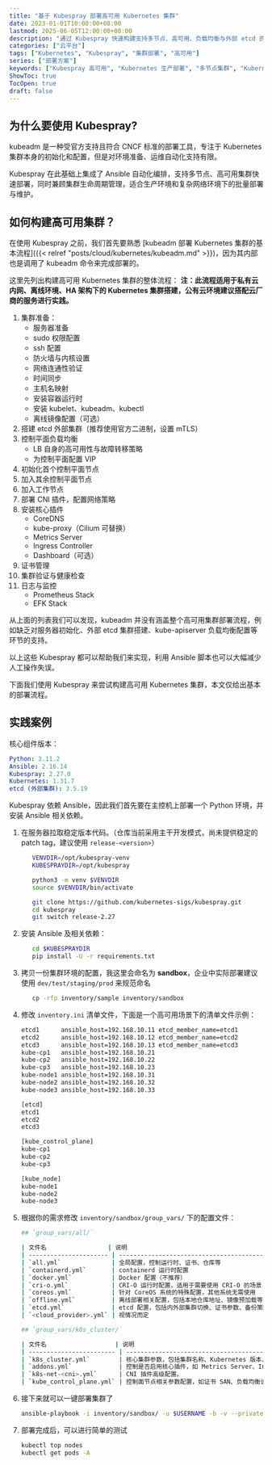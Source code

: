 ```yaml
---
title: "基于 Kubespray 部署高可用 Kubernetes 集群"
date: 2023-01-01T10:00:00+08:00
lastmod: 2025-06-05T12:00:00+08:00
description: "通过 Kubespray 快速构建支持多节点、高可用、负载均衡与外部 etcd 的 Kubernetes 集群，适用于生产环境部署。"
categories: ["云平台"]
tags: ["Kubernetes", "Kubespray", "集群部署", "高可用"]
series: ["部署方案"]
keywords: ["Kubespray 高可用", "Kubernetes 生产部署", "多节点集群", "Kubernetes 集群搭建"]
ShowToc: true
TocOpen: true
draft: false
---
```


## 为什么要使用 Kubespray?

kubeadm 是一种受官方支持且符合 CNCF 标准的部署工具，专注于 Kubernetes 集群本身的初始化和配置，但是对环境准备、运维自动化支持有限。

Kubespray 在此基础上集成了 Ansible 自动化编排，支持多节点、高可用集群快速部署，同时兼顾集群生命周期管理，适合生产环境和复杂网络环境下的批量部署与维护。

## 如何构建高可用集群？

在使用 Kubespray 之前，我们首先要熟悉 [kubeadm 部署 Kubernetes 集群的基本流程]({{< relref "posts/cloud/kubernetes/kubeadm.md" >}})，因为其内部也是调用了 kubeadm 命令来完成部署的。

这里先列出构建高可用 Kubernetes 集群的整体流程：
**注：此流程适用于私有云内网、离线环境、HA 架构下的 Kubernetes 集群搭建，公有云环境建议搭配云厂商的服务进行实践。**

1. 集群准备：
   * 服务器准备
   * sudo 权限配置
   * ssh 配置
   * 防火墙与内核设置
   * 网络连通性验证
   * 时间同步
   * 主机名映射
   * 安装容器运行时
   * 安装 kubelet、kubeadm、kubectl
   * 离线镜像配置（可选）
1. 搭建 etcd 外部集群（推荐使用官方二进制，设置 mTLS）
1. 控制平面负载均衡
   * LB 自身的高可用性与故障转移策略
   * 为控制平面配置 VIP
1. 初始化首个控制平面节点
1. 加入其余控制平面节点
1. 加入工作节点
1. 部署 CNI 插件，配置网络策略
1. 安装核心插件
   * CoreDNS
   * kube-proxy（Cilium 可替换）
   * Metrics Server
   * Ingress Controller
   * Dashboard（可选）
1. 证书管理
1. 集群验证与健康检查
1. 日志与监控
   * Prometheus Stack
   * EFK Stack

从上面的列表我们可以发现，kubeadm 并没有涵盖整个高可用集群部署流程，例如缺乏对服务器初始化、外部 etcd 集群搭建、kube-apiserver 负载均衡配置等环节的支持。

以上这些 Kubespray 都可以帮助我们来实现，利用 Ansible 脚本也可以大幅减少人工操作失误。

下面我们使用 Kubespray 来尝试构建高可用 Kubernetes 集群，本文仅给出基本的部署流程。

## 实践案例

核心组件版本：

```yaml
Python: 3.11.2
Ansible: 2.16.14
Kubespray: 2.27.0
Kubernetes: 1.31.7
etcd (外部集群): 3.5.19 
```

Kubespray 依赖 Ansible，因此我们首先要在主控机上部署一个 Python 环境，并安装 Ansible 相关依赖。

1. 在服务器拉取稳定版本代码。（仓库当前采用主干开发模式，尚未提供稳定的 patch tag，建议使用 `release-<version>`）

   ```bash
      VENVDIR=/opt/kubespray-venv
      KUBESPRAYDIR=/opt/kubespray

      python3 -m venv $VENVDIR
      source $VENVDIR/bin/activate

      git clone https://github.com/kubernetes-sigs/kubespray.git
      cd kubespray
      git switch release-2.27
   ```

1. 安装 Ansible 及相关依赖：

   ```bash
      cd $KUBESPRAYDIR
      pip install -U -r requirements.txt
   ```

1. 拷贝一份集群环境的配置，我这里会命名为 **sandbox**，企业中实际部署建议使用 `dev/test/staging/prod` 来规范命名

   ```bash
      cp -rfp inventory/sample inventory/sandbox
   ```

1. 修改 `inventory.ini` 清单文件，下面是一个高可用场景下的清单文件示例：

   ```bash
   etcd1      ansible_host=192.168.10.11 etcd_member_name=etcd1
   etcd2      ansible_host=192.168.10.12 etcd_member_name=etcd2
   etcd3      ansible_host=192.168.10.13 etcd_member_name=etcd3
   kube-cp1   ansible_host=192.168.10.21
   kube-cp2   ansible_host=192.168.10.22
   kube-cp3   ansible_host=192.168.10.23
   kube-node1 ansible_host=192.168.10.31
   kube-node2 ansible_host=192.168.10.32
   kube-node3 ansible_host=192.168.10.33

   [etcd]
   etcd1
   etcd2
   etcd3

   [kube_control_plane]
   kube-cp1
   kube-cp2
   kube-cp3

   [kube_node]
   kube-node1
   kube-node2
   kube-node3
   ```

1. 根据你的需求修改 `inventory/sandbox/group_vars/` 下的配置文件：

   ```bash
   ## `group_vars/all/`

   | 文件名                 | 说明                                                |
   | ---------------------- | --------------------------------------------------- |
   | `all.yml`              | 全局配置，控制运行时、证书、仓库等                  |
   | `containerd.yml`       | containerd 运行时配置                               |
   | `docker.yml`           | Docker 配置（不推荐）                               |
   | `cri-o.yml`            | CRI-O 运行时配置，适用于需要使用 CRI-O 的场景       |
   | `coreos.yml`           | 针对 CoreOS 系统的特殊配置，其他系统无需使用        |
   | `offline.yml`          | 离线部署相关配置，包括本地仓库地址、镜像预加载等    |
   | `etcd.yml`             | etcd 配置，包括内外部集群切换、证书参数、备份策略等 |
   | `<cloud_provider>.yml` | 视情况而定                                          |

   ## `group_vars/k8s_cluster/`
   
   | 文件名                   | 说明                                                                      |
   | ------------------------ | ------------------------------------------------------------------------- |
   | `k8s_cluster.yml`        | 核心集群参数，包括集群名称、Kubernetes 版本、控制面 VIP、LB 地址等        |
   | `addons.yml`             | 控制是否启用核心插件，如 Metrics Server、Ingress Controller、Dashboard 等 |
   | `k8s-net-<cni>.yml`      | CNI 插件高级配置。                                                        |
   | `kube_control_plane.yml` | 控制面节点相关参数配置，如证书 SAN、负载均衡设置等                        |
   ```

1. 接下来就可以一键部署集群了

   ```bash
   ansible-playbook -i inventory/sandbox/ -u $USERNAME -b -v --private-key=~/.ssh/id_rsa cluster.yml
   ```

1. 部署完成后，可以进行简单的测试

   ```bash
   kubectl top nodes
   kubectl get pods -A
   ```
